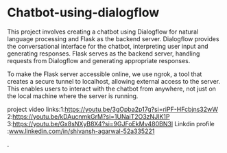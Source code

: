 # Chatbot-using-dialogflow
This project involves creating a chatbot using Dialogflow for natural language processing and Flask as the backend server. Dialogflow provides the conversational interface for the chatbot, interpreting user input and generating responses. Flask serves as the backend server, handling requests from Dialogflow and generating appropriate responses.

To make the Flask server accessible online, we use ngrok, a tool that creates a secure tunnel to localhost, allowing external access to the server. This enables users to interact with the chatbot from anywhere, not just on the local machine where the server is running.

project video links:1:https://youtu.be/3gOpba2p17g?si=riPF-HFcbjns32wW
                    2:https://youtu.be/kDAucnmkGrM?si=1UNaiT2O3zNJIK1P
                    3:https://youtu.be/Gx8sNXyB8X4?si=9GJFoEkMv480BN3l
Linkdin profile    :www.linkedin.com/in/shivansh-agarwal-52a335221

.
